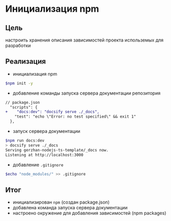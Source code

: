 # Инициализация npm

## Цель

настроить хранения описания зависимостей проекта использемых для разработки

## Реализация

- инициализация npm

```bash
$npm init -y
```

- добавление команды запуска сервера документации репозитория

```diff
// package.json
  "scripts": {
+    "docs:dev": "docsify serve ./_docs",
    "test": "echo \"Error: no test specified\" && exit 1"
  },
```

- запуск сервера документации

```bash
$npm run docs:dev
> docsify serve ./_docs
Serving gerzhan-nodejs-ts-template/_docs now.
Listening at http://localhost:3000
```

- добавление `.gitignore`

```bash
$echo "node_modules/" >> .gitignore
```

## Итог

- инициализирован `npm` (создан package.json)
- добавлена команда запуска сервера документации
- настроено окружение для добавления зависимостей (npm packages)
